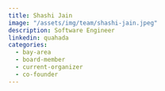 ```yaml
---
title: Shashi Jain
image: "/assets/img/team/shashi-jain.jpeg"
description: Software Engineer
linkedin: quahada
categories:
  - bay-area
  - board-member
  - current-organizer
  - co-founder
---
```

